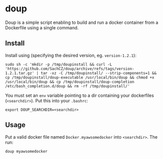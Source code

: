 # doup

Doup is a simple script enabling to build and run a docker container from a Dockerfile using a single command.

## Install
Install using (specifying the desired version, eg. `version-1.2.1`):

```
sudo sh -c 'mkdir -p /tmp/doupinstall && curl -L 'https://github.com/SachCZ/doup/archive/refs/tags/version-1.2.1.tar.gz' | tar -xz -C /tmp/doupinstall/ --strip-components=1 && cp /tmp/doupinstall/doup-executable /usr/local/bin/doup && chmod +x /usr/local/bin/doup && cp /tmp/doupinstall/doup-completion /etc/bash_completion.d/doup && rm -rf /tmp/doupinstall/'
```

You must set an `env` variable pointing to a dir containing your dockerfiles (`<searchdir>`). Put this into your
`.bashrc`:

```
export DOUP_SEARCHDIR=<searchdir>
```

## Usage
Put a valid docker file named `Docker.myawsomedocker` into `<searchdir>`. The run:

```
doup myawsomedocker
```
